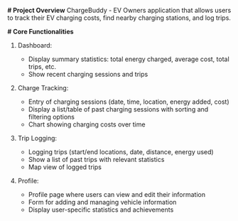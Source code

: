 **# Project Overview**
ChargeBuddy - EV Owners application that allows users to track their EV charging costs, find nearby charging stations, and log trips.

**# Core Functionalities**
1. Dashboard:
   - Display summary statistics: total energy charged, average cost, total trips, etc.
   - Show recent charging sessions and trips

2. Charge Tracking:
   - Entry of charging sessions (date, time, location, energy added, cost)
   - Display a list/table of past charging sessions with sorting and filtering options
   - Chart showing charging costs over time

3. Trip Logging:
   - Logging trips (start/end locations, date, distance, energy used)
   - Show a list of past trips with relevant statistics
   - Map view of logged trips

4. Profile:
   - Profile page where users can view and edit their information
   - Form for adding and managing vehicle information
   - Display user-specific statistics and achievements
